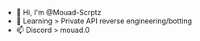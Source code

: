 - 👋 Hi, I'm @Mouad-Scrptz
- 🌱 Learning > Private API reverse engineering/botting
- 📫 Discord > mouad.0
